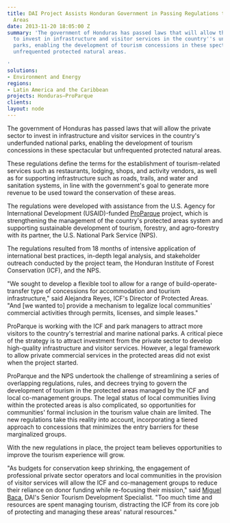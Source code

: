 ```yaml
---
title: DAI Project Assists Honduran Government in Passing Regulations to Protect Natural
  Areas
date: 2013-11-20 18:05:00 Z
summary: 'The government of Honduras has passed laws that will allow the private sector
  to invest in infrastructure and visitor services in the country''s underfunded national
  parks, enabling the development of tourism concessions in these spectacular but
  unfrequented protected natural areas.

'
solutions:
- Environment and Energy
regions:
- Latin America and the Caribbean
projects: Honduras—ProParque
clients: 
layout: node
---
```


The government of Honduras has passed laws that will allow the private sector to invest in infrastructure and visitor services in the country's underfunded national parks, enabling the development of tourism concessions in these spectacular but unfrequented protected natural areas.

These regulations define the terms for the establishment of tourism-related services such as restaurants, lodging, shops, and activity vendors, as well as for supporting infrastructure such as roads, trails, and water and sanitation systems, in line with the government's goal to generate more revenue to be used toward the conservation of these areas.

The regulations were developed with assistance from the U.S. Agency for International Development (USAID)-funded [ProParque][1] project, which is strengthening the management of the country's protected areas system and supporting sustainable development of tourism, forestry, and agro-forestry with its partner, the U.S. National Park Service (NPS).

The regulations resulted from 18 months of intensive application of international best practices, in-depth legal analysis, and stakeholder outreach conducted by the project team, the Honduran Institute of Forest Conservation (ICF), and the NPS.

"We sought to develop a flexible tool to allow for a range of build-operate-transfer type of concessions for accommodation and tourism infrastructure," said Alejandra Reyes, ICF's Director of Protected Areas. "And [we wanted to] provide a mechanism to legalize local communities' commercial activities through permits, licenses, and simple leases."

ProParque is working with the ICF and park managers to attract more visitors to the country's terrestrial and marine national parks. A critical piece of the strategy is to attract investment from the private sector to develop high-quality infrastructure and visitor services. However, a legal framework to allow private commercial services in the protected areas did not exist when the project started.

ProParque and the NPS undertook the challenge of streamlining a series of overlapping regulations, rules, and decrees trying to govern the development of tourism in the protected areas managed by the ICF and local co-management groups. The legal status of local communities living within the protected areas is also complicated, so opportunities for communities' formal inclusion in the tourism value chain are limited. The new regulations take this reality into account, incorporating a tiered approach to concessions that minimizes the entry barriers for these marginalized groups.

With the new regulations in place, the project team believes opportunities to improve the tourism experience will grow.

"As budgets for conservation keep shrinking, the engagement of professional private sector operators and local communities in the provision of visitor services will allow the ICF and co-management groups to reduce their reliance on donor funding while re-focusing their mission," said [Miguel Baca][2], DAI's Senior Tourism Development Specialist. "Too much time and resources are spent managing tourism, distracting the ICF from its core job of protecting and managing these areas' natural resources."

[1]: /our-work/projects/honduras-proparque
[2]: /who-we-are/our-team/miguel-baca
